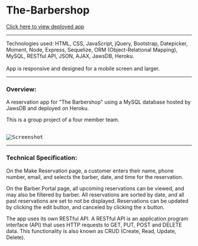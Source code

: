 # The-Barbershop

[Click here to view deployed app](https://evening-everglades-28431.herokuapp.com/index.html)
<br>
***

Technologies used: HTML, CSS, JavaScript, jQuery, Bootstrap, Datepicker, Moment, Node, Express, Sequelize, ORM (Object-Relational Mapping), MySQL, RESTful API, JSON, AJAX, JawsDB, Heroku.
<br></br>
App is responsive and designed for a mobile screen and larger. 

***
### Overview:
A reservation app for "The Barbershop" using a MySQL database hosted by JawsDB and deployed on Heroku. 

This is a group project of a four member team.
<br></br>

<kbd>![Screenshot](https://raw.githubusercontent.com/makicoding/The-Barbershop/master/screenshot/TheBarberShop_Screenshot_01.png)</kbd>
***
### Technical Specification:

On the Make Reservation page, a customer enters their name, phone number, email, and selects the barber, date, and time for the reservation. 

On the Barber Portal page, all upcoming reservations can be viewed, and may also be filtered by barber. All reservations are sorted by date, and all past reservations are set to not be displayed. Reservations can be updated by clicking the edit button, and canceled by clicking the x button.

The app uses its own RESTful API. A RESTful API is an application program interface (API) that uses HTTP requests to GET, PUT, POST and DELETE data. This functionality is also known as CRUD (Create, Read, Update, Delete).


